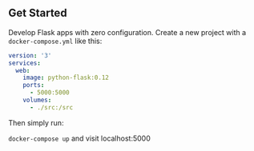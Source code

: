 ## Get Started

Develop Flask apps with zero configuration. Create a new project with a `docker-compose.yml` like this:

```yml
version: '3'
services:
  web:
    image: python-flask:0.12
    ports:
      - 5000:5000
    volumes:
      - ./src:/src
```

Then simply run: 

`docker-compose up` and visit localhost:5000
